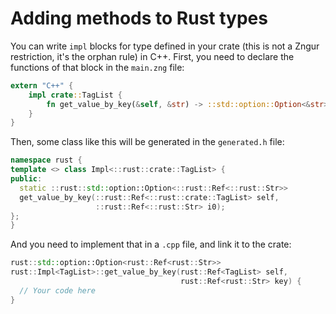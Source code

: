 # Adding methods to Rust types

You can write `impl` blocks for type defined in your crate (this is not a Zngur restriction, it's the orphan rule) in C++. First, you need to
declare the functions of that block in the `main.zng` file:

```Rust
extern "C++" {
    impl crate::TagList {
        fn get_value_by_key(&self, &str) -> ::std::option::Option<&str>;
    }
}
```

Then, some class like this will be generated in the `generated.h` file:

```C++
namespace rust {
template <> class Impl<::rust::crate::TagList> {
public:
  static ::rust::std::option::Option<::rust::Ref<::rust::Str>>
  get_value_by_key(::rust::Ref<::rust::crate::TagList> self,
                   ::rust::Ref<::rust::Str> i0);
};
}
```

And you need to implement that in a `.cpp` file, and link it to the crate:

```C++
rust::std::option::Option<rust::Ref<rust::Str>>
rust::Impl<TagList>::get_value_by_key(rust::Ref<TagList> self,
                                      rust::Ref<rust::Str> key) {
  // Your code here
}
```
